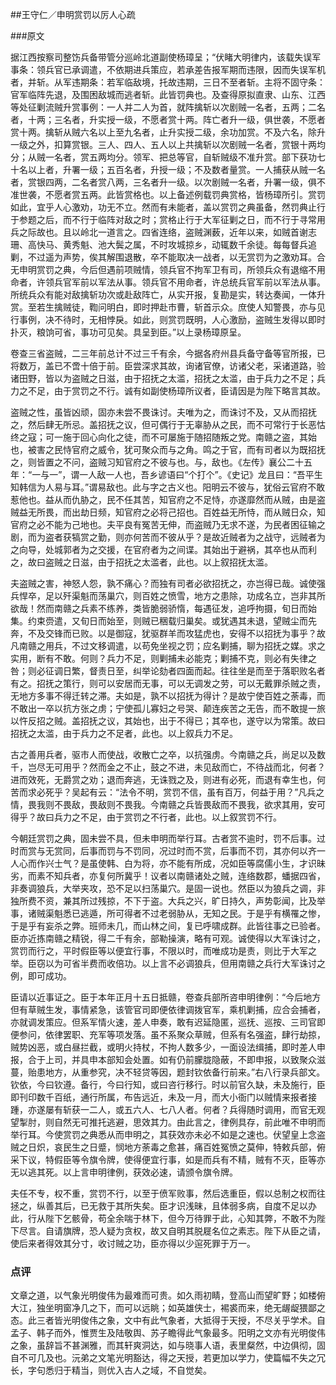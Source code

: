 ##王守仁／申明赏罚以厉人心疏

###原文

据江西按察司整饬兵备带管分巡岭北道副使杨璋呈；“伏睹大明律内，该载失误军事条：领兵官已承调遣，不依期进兵策应，若承差告报军期而违限，因而失误军机者，并斩。从军违期条：若军临敌境，托故违期，三日不至者斩。主将不固守条：官军临阵先退，及围困敌城而逃者斩。此皆罚典也。及查得原拟直隶、山东、江西等处征剿流贼升赏事例：一人并二人为首，就阵擒斩以次剧贼一名者，五两；二名者，十两；三名者，升实授一级，不愿者赏十两。阵亡者升一级，俱世袭，不愿者赏十两。擒斩从贼六名以上至九名者，止升实授二级，余功加赏。不及六名，除升一级之外，扣算赏银。三人、四人、五人以上共擒斩以次剧贼一名者，赏银十两均分；从贼一名者，赏五两均分。领军、把总等官，自斩贼级不准升赏。部下获功七十名以上者，升署一级；五百名者，升授一级；不及数者量赏。一人捕获从贼一名者，赏银四两，二名者赏八两，三名者升一级。以次剧贼一名者，升署一级，俱不准世袭，不愿者赏五两。此皆赏格也。以上备述例载罚典赏格，皆杨璋所引。赏罚如此，宜乎人心激劝，功无不立。然而有未能者，盖以赏罚之典虽备，然罚典止行于参题之后，而不行于临阵对敌之时；赏格止行于大军征剿之日，而不行于寻常用兵之际故也。且以岭北一道言之。四省连络，盗贼渊薮，近年以来，如贼首谢志珊、高快马、黄秀魁、池大鬓之属，不时攻城掠乡，动辄数千余徒。每每督兵追剿，不过遥为声势，俟其解围退散，卒不能取决一战者，以无赏罚为之激劝耳。合无申明赏罚之典，今后但遇前项贼情，领兵官不拘军卫有司，所领兵众有退缩不用命者，许领兵官军前以军法从事。领兵官不用命者，许总统兵官军前以军法从事。所统兵众有能对敌擒斩功次或赴敌阵亡，从实开报，复勘是实，转达奏闻，一体升赏。至若生擒贼徒，鞫问明白，即时押赴市曹，斩首示众。庶使人知警畏，亦与见行事例，决不待时，无相悖戾。如此，则赏罚既明，人心激励，盗贼生发得以即时扑灭，粮饷可省，事功可见矣。具呈到臣。”以上录杨璋原呈。

卷查三省盗贼，二三年前总计不过三千有余，今据各府州县兵备守备等官所报，已将数万，盖已不啻十倍于前。臣尝深求其故，询诸官僚，访诸父老，采诸道路，验诸田野，皆以为盗贼之日滋，由于招抚之太滥，招抚之太滥，由于兵力之不足；兵力之不足，由于赏罚之不行。诚有如副使杨璋所议者，臣请因是为陛下略言其故。



盗贼之性，虽皆凶顽，固亦未尝不畏诛讨。夫唯为之，而诛讨不及，又从而招抚之，然后肆无所忌。盖招抚之议，但可偶行于无辜胁从之民，而不可常行于长恶怙终之寇；可一施于回心向化之徒，而不可屡施于随招随叛之党。南赣之盗，其始也，被害之民恃官府之威令，犹可聚众而与之角。鸣之于官，而有司者以为既招抚之，则皆置之不问，盗贼习知官府之不彼与也。与，敌也。《左传》襄公二十五年：“一与一”，谓一人敌一人也，吾乡谚语曰“个打个”。《史记》龙且曰：“吾平生知韩信为人易与耳。”谓易敌也。此与字之古义也。阳明云不彼与，犹俗云官府不敢惹他也。益从而仇胁之，民不任其苦，知官府之不足恃，亦遂靡然而从贼，由是盗贼益无所畏，而出劫日频，知官府之必将己招也。百姓益无所恃，而从贼日众，知官府之必不能为己地也。夫平良有冤苦无伸，而盗贼乃无求不遂，为民者困征输之剧，而为盗者获犒赏之勤，则亦何苦而不彼从乎？是故近贼者为之战守，远贼者为之向导，处城郭者为之交援，在官府者为之间谍。其始出于避祸，其卒也从而利之，故曰盗贼之日滋，由于招抚之太滥者，此也。以上叙招抚太滥。



夫盗贼之害，神怒人怨，孰不痛心？而独有司者必欲招抚之，亦岂得已哉。诚使强兵悍卒，足以歼渠魁而荡巢穴，则百姓之愤雪，地方之患除，功成名立，岂非其所欲哉！然而南赣之兵素不练养，类皆脆弱骄惰，每遇征发，追呼拘摄，旬日而始集。约束赍遣，又旬日而始至，则贼已稇载归巢矣。或犹遇其未退，望贼尘而先奔，不及交锋而已败。以是御寇，犹驱群羊而攻猛虎也，安得不以招抚为事乎？故凡南赣之用兵，不过文移调遣，以苟免坐视之罚；应名剿捕，聊为招抚之媒。求之实用，断有不敢。何则？兵力不足，则剿捕未必能克；剿捕不克，则必有失律之咎；则必征调日繁，督责日至，纠举论劾者四面而起。往往坐是而至于落职败名者有之。招抚之策行，则可以安居而无事，可以无调发之劳，可以无戴罪杀贼之责，无地方多事不得迁转之滞。夫如是，孰不以招抚为得计？是故宁使百姓之荼毒，而不敢出一卒以抗方张之虏；宁使孤儿寡妇之号哭、颠连疾苦之无告，而不敢提一旅以忤反招之贼。盖招抚之议，其始也，出于不得已；其卒也，遂守以为常策。故曰招抚之太滥，由于兵力之不足者，此也。以上叙兵力不足。



古之善用兵者，驱市人而使战，收散亡之卒，以抗强虏。今南赣之兵，尚足以及数千，岂尽无可用乎？然而金之不止，鼓之不进，未见敌而亡，不待战而北，何者？进而效死，无爵赏之劝；退而奔逃，无诛戮之及，则进有必死，而退有幸生也，何苦而求必死乎？吴起有云：“法令不明，赏罚不信，虽有百万，何益于用？”凡兵之情，畏我则不畏敌，畏敌则不畏我。今南赣之兵皆畏敌而不畏我，欲求其用，安可得乎？故曰兵力之不足，由于赏罚之不行者，此也。以上叙赏罚不行。



今朝廷赏罚之典，固未尝不具，但未申明而举行耳。古者赏不逾时，罚不后事。过时而赏与无赏同，后事而罚与不罚同，况过时而不赏，后事而不罚，其亦何以齐一人心而作兴士气？是虽使韩、白为将，亦不能有所成，况如臣等腐儒小生，才识昧劣，而素不知兵者，亦复何所冀乎！议者以南赣诸处之贼，连络数郡，蟠据四省，非奏调狼兵，大举夹攻，恐不足以扫荡巢穴。是固一说也。然臣以为狼兵之调，非独所费不资，兼其所过残掠，不下于盗。大兵之兴，旷日持久，声势彰闻，比及举事，诸贼渠魁悉已逃遁，所可得者不过老弱胁从，无知之民。于是乎有横罹之惨，于是乎有妄杀之弊。班师未几，而山林之间，复已呼啸成群。此皆往事之已验者。臣亦近拣南赣之精锐，得二千有余，部勒操演，略有可观。诚使得以大军诛讨之，赏罚而行之，平时假臣等以便宜行事，不限以时，而唯成功是责，则比于大军之举。臣窃以为可省半费而收倍功。以上言不必调狼兵，但用南赣之兵行大军诛讨之例，即可成功。



臣请以近事证之。臣于本年正月十五日抵赣，卷查兵部所咨申明律例：“今后地方但有草贼生发，事情紧急，该管官司即便依律调拨官军，乘机剿捕，应合会捕者，亦就调发策应。但系军情火速，差人申奏，敢有迟延隐匿，巡抚、巡按、三司官即便参问，依律罢职、充军等项发落。虽不系聚众草贼，但系有名强盗，肆行劫掠，贼势凶恶，或白昼拦截，或明火持杖，不拘人数多少，一面设法缉捕，即时差人申报，合于上司，并具申本部知会处置。如有仍前朦胧隐蔽，不即申报，以致聚众滋蔓，贻患地方，从重参究，决不轻贷等因，题封钦依备行前来。”右八行录兵部文。钦依，今曰钦遵。备行，今曰行知，或曰咨行移行。时以前官久缺，未及施行，臣即刊印数千百纸，通行所属，布告远近，未及一月，而大小衙门以贼情来报者接踵，亦遂屡有斩获一二人，或五六人、七八人者。何者？兵得随时调用，而官无观望掣肘，则自然无可推托逃避，思效其力。由此言之，律例具存，前此唯不申明而举行耳。今使赏罚之典悉从而申明之，其获效亦未必不如是之速也。伏望皇上念盗贼之日炽，哀民生之日蹙，悯地方荼毒之愈甚，痛百姓冤愤之莫伸，特敕兵部，俯采下议，特假臣等令旗令牌，使得便宜行事，如是而兵有不精，贼有不灭，臣等亦无以逃其死。以上言申明律例，获效必速，请颁令旗令牌。



夫任不专，权不重，赏罚不行，以至于偾军败事，然后选重臣，假以总制之权而往拯之，纵善其后，已无救于其所失矣。臣才识浅昧，且体弱多病，自度不足以办此，行从陛下乞骸骨，苟全余喘于林下，但今万待罪于此，心知其弊，不敢不为陛下尽言。自请旗牌，恐人疑为贪权，故又自明其脱屣名位之素志。陛下从臣之请，使后来者得效其分寸，收讨贼之功，臣亦得以少逭死罪于万一。



### 点评

文章之道，以气象光明俊伟为最难而可贵。如久雨初睛，登高山而望旷野；如楼俯大江，独坐明窗净几之下，而可以远眺；如英雄侠士，裼裘而来，绝无龌龊猥鄙之态。此三者皆光明俊伟之象，文中有此气象者，大抵得于天授，不尽关乎学术。自孟子、韩子而外，惟贾生及陆敬舆、苏子瞻得此气象最多。阳明之文亦有光明俊伟之象，虽辞旨不甚渊雅，而其轩爽洞达，如与晓事人语，表里粲然，中边俱彻，固自不可几及也。沅弟之文笔光明豁达，得之天授，若更加以学力，使篇幅不失之冗长，字句悉归于精当，则优入古人之域，不自觉矣。

